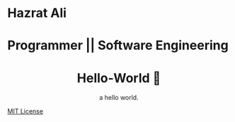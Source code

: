 # Hazrat Ali

# Programmer || Software Engineering


<h1 align="center">Hello-World 👋</h1>

<p align="center">
  a hello world.
</p>

<p align="center">
  <a href=""></a>
</p>

[MIT License](LICENSE)